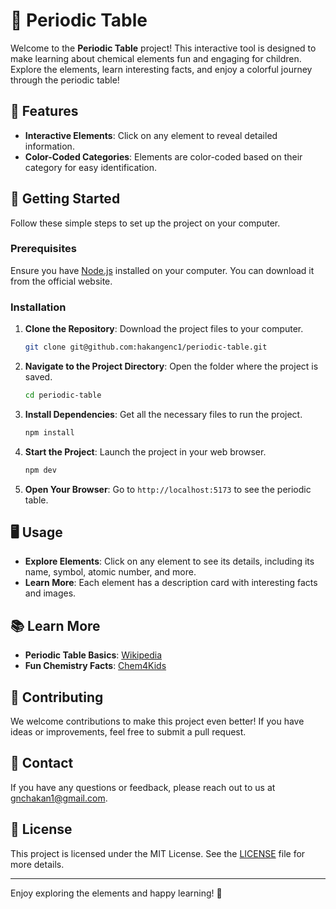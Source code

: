 # 🧪 Periodic Table

Welcome to the **Periodic Table** project! This interactive tool is designed to make learning about chemical elements fun and engaging for children. Explore the elements, learn interesting facts, and enjoy a colorful journey through the periodic table!

## 🌟 Features

- **Interactive Elements**: Click on any element to reveal detailed information.
- **Color-Coded Categories**: Elements are color-coded based on their category for easy identification.

## 🚀 Getting Started

Follow these simple steps to set up the project on your computer.

### Prerequisites

Ensure you have [Node.js](https://nodejs.org/) installed on your computer. You can download it from the official website.

### Installation

1. **Clone the Repository**: Download the project files to your computer.
   ```bash
   git clone git@github.com:hakangenc1/periodic-table.git
   ```

2. **Navigate to the Project Directory**: Open the folder where the project is saved.
   ```bash
   cd periodic-table
   ```

3. **Install Dependencies**: Get all the necessary files to run the project.
   ```bash
   npm install
   ```

4. **Start the Project**: Launch the project in your web browser.
   ```bash
   npm dev
   ```

5. **Open Your Browser**: Go to `http://localhost:5173` to see the periodic table.

## 🖥️ Usage

- **Explore Elements**: Click on any element to see its details, including its name, symbol, atomic number, and more.
- **Learn More**: Each element has a description card with interesting facts and images.

## 📚 Learn More

- **Periodic Table Basics**: [Wikipedia](https://en.wikipedia.org/wiki/Periodic_table)
- **Fun Chemistry Facts**: [Chem4Kids](http://www.chem4kids.com/)

## 🤝 Contributing

We welcome contributions to make this project even better! If you have ideas or improvements, feel free to submit a pull request.

## 📧 Contact

If you have any questions or feedback, please reach out to us at [gnchakan1@gmail.com](mailto:gnchakan1@gmail.com).

## 📜 License

This project is licensed under the MIT License. See the [LICENSE](LICENSE) file for more details.

---

Enjoy exploring the elements and happy learning! 🎉
